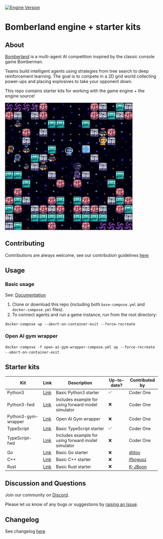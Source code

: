 [![Engine Version](https://img.shields.io/badge/engine%20ver.-2381-blue)](#release-notes)

# Bomberland engine + starter kits

## About

[Bomberland](https://www.gocoder.one/bomberland) is a multi-agent AI competition inspired by the classic console game Bomberman.

Teams build intelligent agents using strategies from tree search to deep reinforcement learning. The goal is to compete in a 2D grid world collecting power-ups and placing explosives to take your opponent down.

This repo contains starter kits for working with the game engine + the engine source!

![Bomberland multi-agent environment](./engine/bomberland-ui/src/source-filesystem/docs/2-environment-overview/bomberland-preview.gif "Bomberland")

## Contributing

Contributions are always welcome, see our contribution guidelines [here](CONTRIBUTING.md)

## Usage

### Basic usage

See: [Documentation](https://www.gocoder.one/docs)

1. Clone or download this repo (including both `base-compose.yml` and `docker-compose.yml` files).
1. To connect agents and run a game instance, run from the root directory:

```
docker-compose up --abort-on-container-exit --force-recreate
```

### Open AI gym wrapper

`docker-compose -f open-ai-gym-wrapper-compose.yml up --force-recreate --abort-on-container-exit`

## Starter kits

| Kit                 | Link                                                                           | Description                                        | Up-to-date? | Contributed by                          |
| ------------------- | ------------------------------------------------------------------------------ | -------------------------------------------------- | ----------- | --------------------------------------- |
| Python3             | [Link](https://github.com/CoderOneHQ/bomberland/tree/master/agents/python3)    | Basic Python3 starter                              | ✅          | Coder One                               |
| Python3-fwd         | [Link](https://github.com/CoderOneHQ/bomberland/tree/master/agents/python3)    | Includes example for using forward model simulator | ❌          | Coder One                               |
| Python3-gym-wrapper | [Link](https://github.com/CoderOneHQ/bomberland/tree/master/agents/python3)    | Open AI Gym wrapper                                | ❌          | Coder One                               |
| TypeScript          | [Link](https://github.com/CoderOneHQ/bomberland/tree/master/agents/typescript) | Basic TypeScript starter                           | ✅          | Coder One                               |
| TypeScript-fwd      | [Link](https://github.com/CoderOneHQ/bomberland/tree/master/agents/typescript) | Includes example for using forward model simulator | ❌          | Coder One                               |
| Go                  | [Link](https://github.com/CoderOneHQ/bomberland/tree/master/agents/go)         | Basic Go starter                                   | ❌          | [dtitov](https://github.com/dtitov)     |
| C++                 | [Link](https://github.com/CoderOneHQ/bomberland/tree/master/agents/cpp)        | Basic C++ starter                                  | ❌          | [jfbogusz](https://github.com/jfbogusz) |
| Rust                | [Link](https://github.com/CoderOneHQ/bomberland/tree/master/agents/rust)       | Basic Rust starter                                 | ❌          | [K-JBoon](https://github.com/K-JBoon)   |

## Discussion and Questions

Join our community on [Discord](https://discord.gg/Hd8TRFKsDa).

Please let us know of any bugs or suggestions by [raising an Issue](https://github.com/CoderOneHQ/starter-kits/issues).

## Changelog

See changelog [here](CHANGELOG.md)
